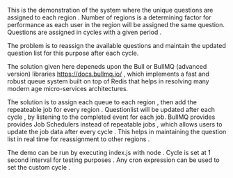 This is the demonstration of the system where the unique questions are assigned to each region . 
Number of regions is a determining factor for performance as each user in the region will be assigned the same question.
Questions are assigned in cycles with a given period .

The problem is to reassign the available questions  and maintain the updated question list for this purpose after each cycle.

The solution given here depeneds upon the Bull or BullMQ (advanced version) libraries https://docs.bullmq.io/ , 
which  implements a fast and robust queue system built on top of Redis that helps in resolving many modern age micro-services architectures.

The solution is to assign each queue to each region , then add the repeateable job for every region . 
Questionlist will be updated after each cycle , by listening to the completed event for each job.
BullMQ provides provides Job Schedulers instead of repeatable jobs ,  which allows users to update the job data after every cycle . 
This helps in maintaining the question list in real time for reassignment to other regions .

The demo can be run by executing index.js with node . 
Cycle is set at 1 second interval for testing purposes . 
Any cron expression can be used to set the custom cycle . 

 
